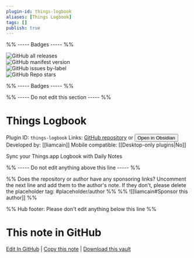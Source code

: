 ```yaml
---
plugin-id: things-logbook
aliases: [Things Logbook]
tags: []
publish: true
---
```


%% ----- Badges ----- %%

![GitHub all releases](https://img.shields.io/github/downloads/liamcain/obsidian-things-logbook/total?color=573E7A&logo=github&style=for-the-badge)  
![GitHub manifest version](https://img.shields.io/github/manifest-json/v/liamcain/obsidian-things-logbook?color=573E7A&logo=github&style=for-the-badge)  
![GitHub issues by-label](https://img.shields.io/github/issues/liamcain/obsidian-things-logbook/help%20wanted?color=573E7A&logo=github&style=for-the-badge)  
![GitHub Repo stars](https://img.shields.io/github/stars/liamcain/obsidian-things-logbook?color=573E7A&logo=github&style=for-the-badge)

%% ----- Badges ----- %%

%% ----- Do not edit this section ----- %%

# Things Logbook

Plugin ID: `things-logbook`
Links: [GitHub repository](https://github.com/liamcain/obsidian-things-logbook) or [<button id=HH>Open in Obsidian</button>](obsidian://show-plugin?id=things-logbook)
Developed by: [[liamcain]]
Mobile compatible: [[Desktop-only plugins|No]]

Sync your Things.app Logbook with Daily Notes

%% ----- Do not edit anything above this line ----- %%

%% Does the repository or author have any sponsoring links? Uncomment the next line and add them to the author's note. If they don't, please delete the placeholder tag: #placeholder/author %%
%% ![[liamcain#Sponsor this author]] %%

%% Hub footer: Please don't edit anything below this line %%

# This note in GitHub

<span class="git-footer">[Edit In GitHub](https://github.dev/obsidian-community/obsidian-hub/blob/main/02%20-%20Community%20Expansions/02.05%20All%20Community%20Expansions/Plugins/things-logbook.md "git-hub-edit-note") | [Copy this note](https://raw.githubusercontent.com/obsidian-community/obsidian-hub/main/02%20-%20Community%20Expansions/02.05%20All%20Community%20Expansions/Plugins/things-logbook.md "git-hub-copy-note") | [Download this vault](https://github.com/obsidian-community/obsidian-hub/archive/refs/heads/main.zip "git-hub-download-vault") </span>
